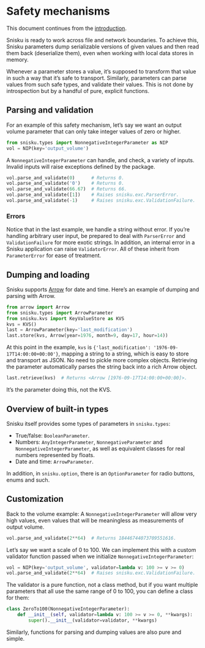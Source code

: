 # Safety mechanisms

This document continues from the [introduction](intro.md).

Snisku is ready to work across file and network boundaries. To achieve this,
Snisku parameters dump serializable versions of given values and then read them
back (deserialize them), even when working with local data stores in memory.

Whenever a parameter stores a value, it’s supposed to transform that value in
such a way that it’s safe to transport. Similarly, parameters can parse values
from such safe types, and validate their values. This is not done by
introspection but by a handful of pure, explicit functions.

## Parsing and validation

For an example of this safety mechanism, let’s say we want an output volume
parameter that can only take integer values of zero or higher.

```python
from snisku.types import NonnegativeIntegerParameter as NIP
vol = NIP(key='output_volume')
```

A `NonnegativeIntegerParameter` can handle, and check, a variety of inputs.
Invalid inputs will raise exceptions defined by the package.

```python
vol.parse_and_validate(0)      # Returns 0.
vol.parse_and_validate('0')    # Returns 0.
vol.parse_and_validate(66.67)  # Returns 66.
vol.parse_and_validate([1])    # Raises snisku.exc.ParserError.
vol.parse_and_validate(-1)     # Raises snisku.exc.ValidationFailure.
```

### Errors

Notice that in the last example, we handle a string without error. If you’re
handling arbitrary user input, be prepared to deal with `ParserError` and
`ValidationFailure` for more exotic strings. In addition, an internal error in
a Snisku application can raise `ValidatorError`. All of these inherit from
`ParameterError` for ease of treatment.

## Dumping and loading

Snisku supports [Arrow](https://pypi.org/project/arrow/) for date and time.
Here’s an example of dumping and parsing with Arrow.

```python
from arrow import Arrow
from snisku.types import ArrowParameter
from snisku.kvs import KeyValueStore as KVS
kvs = KVS()
last = ArrowParameter(key='last_modification')
last.store(kvs, Arrow(year=1976, month=9, day=17, hour=14))
```

At this point in the example, `kvs` is `{'last_modification':
'1976-09-17T14:00:00+00:00'}`, mapping a string to a string, which is easy to
store and transport as JSON. No need to pickle more complex objects. Retrieving
the parameter automatically parses the string back into a rich Arrow object.

```python
last.retrieve(kvs)  # Returns <Arrow [1976-09-17T14:00:00+00:00]>.
```

It’s the parameter doing this, not the KVS.

## Overview of built-in types

Snisku itself provides some types of parameters in `snisku.types`:

* True/false: `BooleanParameter`.
* Numbers: `AnyIntegerParameter`, `NonnegativeParameter` and
  `NonnegativeIntegerParameter`, as well as equivalent classes for real
  numbers represented by floats.
* Date and time: `ArrowParameter`.

In addition, in `snisku.option`, there is an `OptionParameter` for
radio buttons, enums and such.

## Customization

Back to the volume example: A `NonnegativeIntegerParameter` will allow very
high values, even values that will be meaningless as measurements of output
volume.

```python
vol.parse_and_validate(2**64)  # Returns 18446744073709551616.
```

Let’s say we want a scale of 0 to 100. We can implement this with a custom
validator function passed when we initialize `NonnegativeIntegerParameter`:

```python
vol = NIP(key='output_volume', validator=lambda v: 100 >= v >= 0)
vol.parse_and_validate(2**64)  # Raises snisku.exc.ValidationFailure.
```

The validator is a pure function, not a class method, but if you want multiple
parameters that all use the same range of 0 to 100, you can define a class for
them:

```python
class ZeroTo100(NonnegativeIntegerParameter):
    def __init__(self, validator=lambda v: 100 >= v >= 0, **kwargs):
        super().__init__(validator=validator, **kwargs)
```

Similarly, functions for parsing and dumping values are also pure and simple.
